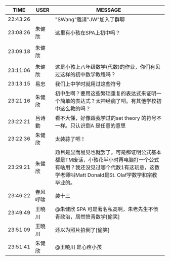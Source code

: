 TIME | USER | MESSAGE
--- | --- | ---
22:43:26 | | "SWang"邀请"JW"加入了群聊
23:08:26 | 朱健欣 | 这里有小孩在SPA上初中吗？
23:09:18 | 朱健欣 | <?xml version="1.0"?><br/><msg><br/>	<img aeskey="7c184f62c4e6480ca4a66aa800a9b629" encryver="0" cdnthumbaeskey="7c184f62c4e6480ca4a66aa800a9b629" cdnthumburl="3053020100044c304a02010002041aafe521020310d95f020421c1cdcb02045a544e7d0425617570696d675f366365653738643131626462383432375f313531353437343535383634340204010c00020201000400" cdnthumblength="9439" cdnthumbheight="120" cdnthumbwidth="90" cdnmidheight="0" cdnmidwidth="0" cdnhdheight="0" cdnhdwidth="0" cdnmidimgurl="3053020100044c304a02010002041aafe521020310d95f020421c1cdcb02045a544e7d0425617570696d675f366365653738643131626462383432375f313531353437343535383634340204010c00020201000400" length="73298" md5="8893ac90ff6f278ff7621ea62374f157" /><br/></msg><br/>
23:11:06 | 朱健欣 | 这是小孩上八年级数学(代数)的作业，你们有见过这样的初中数学教程吗？
23:13:15 | 易忠 | 我们上中学时就用过这些符号
23:21:16 | 朱健欣 | 初中生啊？要用这些繁琐重复的表达式来证明一个简单的表达式？太神经病了吧。有其他学校初中这么教的吗？
23:22:21 | 吕诗勤 | 看不大懂，好像跟我学过的set theory 的符号不一样。只认识倒A 是任意的意思
23:22:36 | 朱健欣 | 太装蒜了吧！
23:29:21 | 朱健欣 | 题目是显而易见也就罢了，可是那证明公式基本都是TM废话，小孩花半小时再电脑打一个公式有啥用？我还没见过哪个代数1有这玩意，这数学老师叫Matt Donald是St. Olaf学数学和宗教毕业的。
23:46:22 | 春风呼啸 | 装十三
23:49:49 | 王曉川 | @朱健欣 SPA 可是著名私高啊，朱老先生不愤青政治，居然愤青数学[偷笑]
23:51:09 | 王曉川 | 还以为照片拍倒了[偷笑]
23:51:41 | 朱健欣 | @王曉川 是心疼小孩
